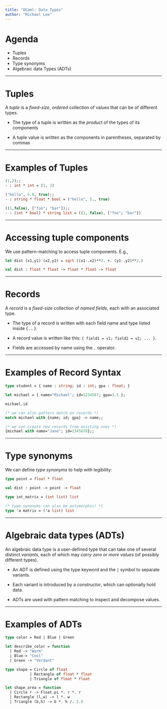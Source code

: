 ```yaml
---
title: "OCaml: Data Types"
author: "Michael Lee"
---
```


# Agenda

- Tuples
- Records
- Type synonyms
- Algebraic data Types (ADTs)

---

# Tuples

A *tuple* is a *fixed-size*, *ordered* collection of values that can be of
different types.

- The type of a tuple is written as the *product* of the types of its components

- A tuple value is written as the components in parentheses, separated by commas

---

# Examples of Tuples

```ocaml
(1,2);;
- : int * int = (1, 2)

("hello", 5.0, true);;
- : string * float * bool = ("hello", 5., true)

((1,false), ["foo"; "bar"]);;
- : (int * bool) * string list = ((1, false), ["foo"; "bar"])
```

---

# Accessing tuple components

We use pattern-matching to access tuple components. E.g.,

```ocaml
let dist (x1,y1) (x2,y2) = sqrt ((x1-.x2)**2. +. (y1-.y2)**2.)

val dist : float * float -> float * float -> float
```

---

# Records

A *record* is a *fixed-size* collection of *named fields*, each with an
associated type.

- The type of a record is written with each field name and type listed inside {
  ... }.

- A record value is written like this: `{ field1 = v1; field2 = v2; ... }`.

- Fields are accessed by name using the `.` operator.

---

# Examples of Record Syntax

```ocaml
type student = { name : string; id : int; gpa : float; }

let michael = { name="Michael"; id=1234567; gpa=3.5 };

michael.id 

(* we can also pattern match on records *)
match michael with {name; id; gpa} -> name;;

(* we can create new records from existing ones *)
{michael with name="Jane"; id=2345678};;
```

---

# Type synonyms

We can define *type synonyms* to help with legibility:

```ocaml
type point = float * float

val dist : point -> point -> float

type int_matrix = (int list) list

(* type synonyms can also be polymorphic! *)
type 'a matrix = ('a list) list
```

---

# Algebraic data types (ADTs)

An algebraic data type is a user-defined type that can take one of several
distinct *variants*, each of which may *carry zero or more values* (of possibly
different types).

- An ADT is defined using the type keyword and the `|` symbol to separate
  variants.

- Each variant is introduced by a *constructor*, which can optionally hold data.

- ADTs are used with pattern matching to inspect and decompose values.

---

# Examples of ADTs

```ocaml
type color = Red | Blue | Green 

let describe_color = function
  | Red -> "Warm"
  | Blue-> "Cool"
  | Green -> "Verdant"

type shape = Circle of float
           | Rectangle of float * float
           | Triangle of float * float

let shape_area = function
  | Circle r -> Float.pi *. r *. r
  | Rectangle (l,w) -> l *. w
  | Triangle (b,h) -> b *. h /. 2.0
```
